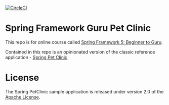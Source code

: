 [![CircleCI](https://dl.circleci.com/status-badge/img/gh/HandhikaWiratamaPutra/sfg-pet-clinic-v2/tree/main.svg?style=svg)](https://dl.circleci.com/status-badge/redirect/gh/HandhikaWiratamaPutra/sfg-pet-clinic-v2/tree/main)

# Spring Framework Guru Pet Clinic

This repo is for online course called [Spring Framework 5: Beginner to Guru](https://www.udemy.com/spring-framework-5-beginner-to-guru/?couponCode=GITHUB_SFGPETCLINIC).

Contained in this repo is an opinionated version of the classic reference application - [Spring Pet Clinic](https://github.com/spring-projects/spring-petclinic)



# License

The Spring PetClinic sample application is released under version 2.0 of the [Apache License](http://www.apache.org/licenses/LICENSE-2.0).
